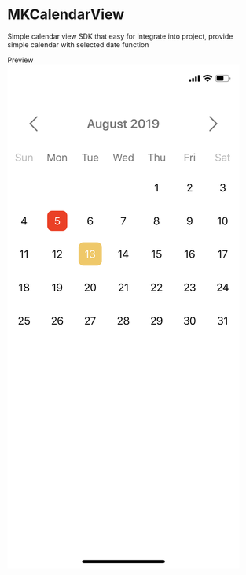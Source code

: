 # MKCalendarView
Simple calendar view SDK that easy for integrate into project, provide simple calendar with selected date function

Preview
![preview](https://github.com/michael88886/MKCalendarView/blob/master/screen.jpeg "Logo Title Text 1")
